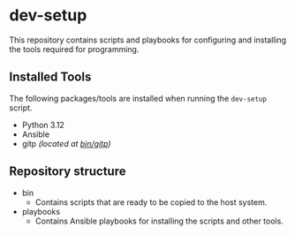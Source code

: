 # dev-setup
This repository contains scripts and playbooks for configuring and installing the tools required for programming. 


## Installed Tools
The following packages/tools are installed when running the `dev-setup` script.
<ul>
    <li>Python 3.12</li>
    <li>Ansible</li>
    <li>gitp <i>(located at <a href=bin/gitp>bin/gitp</a>)</i></li>
</ul>

## Repository structure
<ul>
    <li> 
        bin
        <ul>
            <li>Contains scripts that are ready to be copied to the host system.</li>
        </ul>
    </li>
    <li>
        playbooks
        <ul>
            <li>Contains Ansible playbooks for installing the scripts and other tools.</li>
        </ul>
    </li>
</ul>

